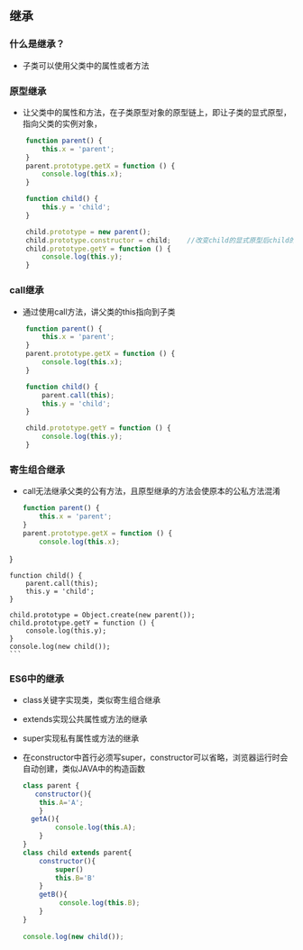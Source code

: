 

## 继承
### 什么是继承？
- 子类可以使用父类中的属性或者方法
### 原型继承
- 让父类中的属性和方法，在子类原型对象的原型链上，即让子类的显式原型，指向父类的实例对象，


```javascript
	function parent() {
        this.x = 'parent';
    }
    parent.prototype.getX = function () {
        console.log(this.x);
    }

    function child() {
        this.y = 'child';
    }

    child.prototype = new parent();
    child.prototype.constructor = child;    //改变child的显式原型后child的constructor会消失
    child.prototype.getY = function () {
        console.log(this.y);
    }	
```

### call继承
- 通过使用call方法，讲父类的this指向到子类


```javascript
	function parent() {
        this.x = 'parent';
    }
    parent.prototype.getX = function () {
        console.log(this.x);
    }

    function child() {
		parent.call(this);
        this.y = 'child';
    }

    child.prototype.getY = function () {
        console.log(this.y);
    }
```

### 寄生组合继承
- call无法继承父类的公有方法，且原型继承的方法会使原本的公私方法混淆

    ```javascript
    function parent() {
        this.x = 'parent';
    }
    parent.prototype.getX = function () {
        console.log(this.x);
}
    
    function child() {
        parent.call(this);
        this.y = 'child';
    }
    
    child.prototype = Object.create(new parent());
    child.prototype.getY = function () {
        console.log(this.y);
    }
    console.log(new child());
    ```


### ES6中的继承
- class关键字实现类，类似寄生组合继承

- extends实现公共属性或方法的继承

- super实现私有属性或方法的继承

- 在constructor中首行必须写super，constructor可以省略，浏览器运行时会自动创建，类似JAVA中的构造函数
    	 
    	
    ```javascript
    class parent {
       constructor(){
       	this.A='A';
      	}
      getA(){
     		console.log(this.A);
    	}
   }
   class child extends parent{
      	constructor(){
    		super()
      		this.B='B'
      	}
      	getB(){
      		 console.log(this.B);
      	}
   }
      	 
   console.log(new child());
   ```
   
   
